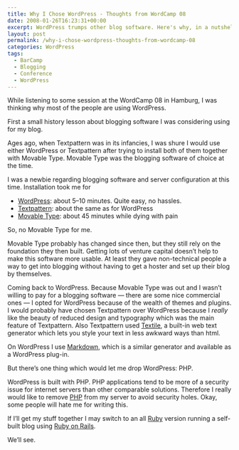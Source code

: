 ```yaml
---
title: Why I Chose WordPress - Thoughts from WordCamp 08
date: 2008-01-26T16:23:31+00:00
excerpt: WordPress trumps other blog software. Here's why, in a nutshell.
layout: post
permalink: /why-i-chose-wordpress-thoughts-from-wordcamp-08
categories: WordPress
tags:
  - BarCamp
  - Blogging
  - Conference
  - WordPress
---
```

While listening to some session at the WordCamp 08 in Hamburg, I was thinking why most of the people are using WordPress.

First a small history lesson about blogging software I was considering using for my blog.

Ages ago, when Textpattern was in its infancies, I was shure I would use either WordPress or Textpattern after trying to install both of them together with Movable Type. Movable Type was the blogging software of choice at the time.

I was a newbie regarding blogging software and server configuration at this time. Installation took me for

  * [WordPress](https://wordpress.org/): about 5–10 minutes. Quite easy, no hassles.
  * [Textpattern](https://textpattern.com/): about the same as for WordPress
  * [Movable Type](https://movabletype.org/): about 45 minutes while dying with pain

So, no Movable Type for me.

Movable Type probably has changed since then, but they still rely on the foundation they then built. Getting lots of venture capital doesn’t help to make this software more usable. At least they gave non-technical people a way to get into blogging without having to get a hoster and set up their blog by themselves.

Coming back to WordPress. Because Movable Type was out and I wasn’t willing to pay for a blogging software — there are some nice commercial ones — I opted for WordPress because of the wealth of themes and plugins. I would probably have chosen Textpattern over WordPress because I _really_ like the beauty of reduced design and typography which was the main feature of Textpattern. Also Textpattern used [Textile](https://en.wikipedia.org/wiki/Textile_(markup_language)), a built-in web text generator which lets you style your text in less awkward ways than html.

On WordPress I use [Markdown](https://daringfireball.net/projects/markdown/), which is a similar generator and available as a WordPress plug-in.

But there’s one thing which would let me drop WordPress: PHP.

WordPress is built with PHP. PHP applications tend to be more of a security issue for internet servers than other comparable solutions. Therefore I really would like to remove [PHP](https://secure.php.net/) from my server to avoid security holes. Okay, some people will hate me for writing this.

If I’ll get my stuff together I may switch to an all [Ruby](https://www.ruby-lang.org/) version running a self-built blog using [Ruby on Rails](http://rubyonrails.org/).

We’ll see.